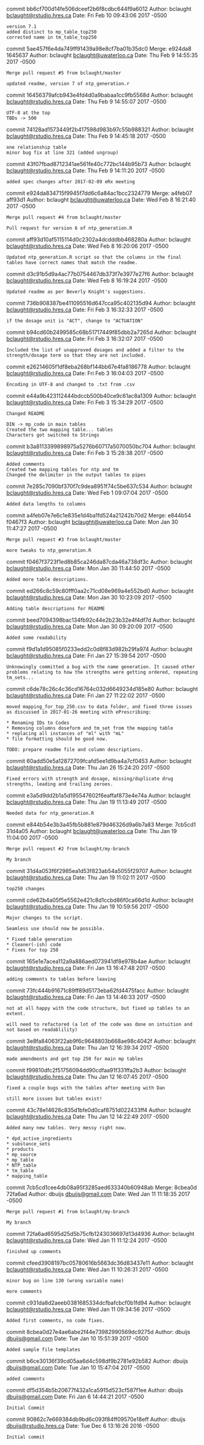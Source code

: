commit bb6cf700d14fe506dceef2b6f8cdbc644f9a6012
Author: bclaught <bclaught@rstudio.hres.ca>
Date:   Fri Feb 10 09:43:06 2017 -0500

    version 7.1
    added distinct to mp_table_top250
    corrected name in tm_table_top250

commit 5ae457f6e4da749ff91439a98e8cf7ba01b35dc0
Merge: e924da8 1645637
Author: bclaught <bclaught@uwaterloo.ca>
Date:   Thu Feb 9 14:55:35 2017 -0500

    Merge pull request #5 from bclaught/master
    
    updated readme, version 7 of ntp_generation.r

commit 16456379afcb943e4fd4d0a9babaa1cc9fb5568d
Author: bclaught <bclaught@rstudio.hres.ca>
Date:   Thu Feb 9 14:55:07 2017 -0500

    UTF-8 at the top
    TBDs -> 500

commit 74128ad1573449f2b417598d983b97c55b988321
Author: bclaught <bclaught@rstudio.hres.ca>
Date:   Thu Feb 9 14:45:18 2017 -0500

    one relationship table
    minor bug fix at line 321 (added ungroup)

commit 43f07fbad8712341ae561fe40c772bc144b95b73
Author: bclaught <bclaught@rstudio.hres.ca>
Date:   Thu Feb 9 14:11:20 2017 -0500

    added spec changes after 2017-02-09 eRx meeting

commit e924da834715f9945f7dd6c6a84ac1bcc2324779
Merge: a4feb07 aff93d1
Author: bclaught <bclaught@uwaterloo.ca>
Date:   Wed Feb 8 16:21:40 2017 -0500

    Merge pull request #4 from bclaught/master
    
    Pull request for version 6 of ntp_generation.R

commit aff93d10af5115114d0c2302a4dcdddbb468280a
Author: bclaught <bclaught@rstudio.hres.ca>
Date:   Wed Feb 8 16:20:06 2017 -0500

    Updated ntp_generation.R script so that the columns in the final tables have correct names that match the readme.

commit d3c91b5d9a4ac77b0754467db373f7e3977e27f6
Author: bclaught <bclaught@rstudio.hres.ca>
Date:   Wed Feb 8 16:19:24 2017 -0500

    Updated readme as per Beverly Knight's suggestions.

commit 736b908387be411095516d647cca95c402135d94
Author: bclaught <bclaught@rstudio.hres.ca>
Date:   Fri Feb 3 16:32:33 2017 -0500

    if the dosage unit is "ACT", change to "ACTUATION"

commit b94cd60b2499585c68b51717449f85dbb2a7265d
Author: bclaught <bclaught@rstudio.hres.ca>
Date:   Fri Feb 3 16:32:07 2017 -0500

    Included the list of unapproved dosages and added a filter to the strength/dosage term so that they are not included.

commit e26214605f1df8eba268bf144bb67e4fa8186778
Author: bclaught <bclaught@rstudio.hres.ca>
Date:   Fri Feb 3 16:04:03 2017 -0500

    Encoding in UTF-8 and changed to .txt from .csv

commit e44a9b423112444bdccb500b40ce9c61ac8a1309
Author: bclaught <bclaught@rstudio.hres.ca>
Date:   Fri Feb 3 15:34:29 2017 -0500

    Changed README
    
    DIN -> mp_code in main tables
    Created the two mapping table... tables
    Characters got switched to Strings

commit b3a8113399898975a5276b60717a5070050bc704
Author: bclaught <bclaught@rstudio.hres.ca>
Date:   Fri Feb 3 15:28:38 2017 -0500

    Added comments
    Created two mapping tables for ntp and tm
    Changed the delimiter in the output tables to pipes

commit 7e285c7090bf370f7c9dea8951f74c5be637c534
Author: bclaught <bclaught@rstudio.hres.ca>
Date:   Wed Feb 1 09:07:04 2017 -0500

    Added data lengths to columns

commit a4feb07e7e6c1e835e1d4ba1fd524a21242b70d2
Merge: e844b54 f0467f3
Author: bclaught <bclaught@uwaterloo.ca>
Date:   Mon Jan 30 11:47:27 2017 -0500

    Merge pull request #3 from bclaught/master
    
    more tweaks to ntp_generation.R

commit f0467f3723f1ed8b85ca246da87cda46a738df3c
Author: bclaught <bclaught@rstudio.hres.ca>
Date:   Mon Jan 30 11:44:50 2017 -0500

    Added more table descriptions.

commit ed266c8c59c80fff0aa2c71cd08e969a4e552bd0
Author: bclaught <bclaught@rstudio.hres.ca>
Date:   Mon Jan 30 10:23:09 2017 -0500

    Adding table descriptions for README

commit beed7094398bac134fb92c44e2b23b32e4f4df7d
Author: bclaught <bclaught@rstudio.hres.ca>
Date:   Mon Jan 30 09:20:09 2017 -0500

    Added some readability

commit f9d1a1d95085f0233edd2c0d8f83d982b29fa974
Author: bclaught <bclaught@rstudio.hres.ca>
Date:   Fri Jan 27 15:39:54 2017 -0500

    Unknowingly committed a bug with the name generation. It caused other problems relating to how the strengths were getting ordered, repeating tm_sets...

commit c6de78c26c4c36cd16764c032d6649234d185e80
Author: bclaught <bclaught@rstudio.hres.ca>
Date:   Fri Jan 27 11:22:02 2017 -0500

    moved mapping_for_top_250.csv to data folder, and fixed three issues as discussed in 2017-01-26 meeting with ePrescribing:
    
    * Renaming IDs to Codes
    * Removing columns doseform and tm_set from the mapping table
    * replacing all instances of "ml" with "mL"
    * file formatting should be good now.
    
    TODO: prepare readme file and column descriptions.

commit 60add50e5a12872709fcafd5ee1d9ba4a7cf0453
Author: bclaught <bclaught@rstudio.hres.ca>
Date:   Thu Jan 26 15:24:20 2017 -0500

    Fixed errors with strength and dosage, missing/duplicate drug strengths, leading and trailing zeroes.

commit e3a5d9dd2b1a5d195547602f6eaffaf873e4e74a
Author: bclaught <bclaught@rstudio.hres.ca>
Date:   Thu Jan 19 11:13:49 2017 -0500

    Needed data for ntp_generation.R

commit e844b54e3b3a45fb5b881e879d46326d9a6b7a83
Merge: 7cb5cd1 31d4a05
Author: bclaught <bclaught@uwaterloo.ca>
Date:   Thu Jan 19 11:04:00 2017 -0500

    Merge pull request #2 from bclaught/my-branch
    
    My branch

commit 31d4a053f6f2985ea1d53f823ab54a5055f29707
Author: bclaught <bclaught@rstudio.hres.ca>
Date:   Thu Jan 19 11:02:11 2017 -0500

    top250 changes

commit cde62b4a05f5e5562e421c8d1ccbd86f0ca66d1d
Author: bclaught <bclaught@rstudio.hres.ca>
Date:   Thu Jan 19 10:59:56 2017 -0500

    Major changes to the script.
    
    Seamless use should now be possible.
    
    * Fixed table generation
    * Cleaner(-ish) code
    * Fixes for top 250

commit 165e1e7acea112a9a886aed073941df8e978b4ae
Author: bclaught <bclaught@rstudio.hres.ca>
Date:   Fri Jan 13 16:47:48 2017 -0500

    adding comments to tables before leaving

commit 73fc444b91671c89ff89d5173eba62fd4475facc
Author: bclaught <bclaught@rstudio.hres.ca>
Date:   Fri Jan 13 14:46:33 2017 -0500

    not at all happy with the code structure, but fixed up tables to an extent.
    
    will need to refactored (a lot of the code was done on intuition and not based on readablility)

commit 3e8fa84063f22ab9f6c9648803b668ae98c4042f
Author: bclaught <bclaught@rstudio.hres.ca>
Date:   Thu Jan 12 16:39:34 2017 -0500

    made amendments and got top 250 for main mp tables

commit f99810dfc2f51756094dd90cdfaa91f331ffa2b3
Author: bclaught <bclaught@rstudio.hres.ca>
Date:   Thu Jan 12 16:07:45 2017 -0500

    fixed a couple bugs with the tables after meeting with Dan
    
    still more issues but tables exist!

commit 43c78e14628c835d1bfe0d0caf8751d022433ff4
Author: bclaught <bclaught@rstudio.hres.ca>
Date:   Thu Jan 12 14:22:49 2017 -0500

    Added many new tables. Very messy right now.
    
    * dpd_active_ingredients
    * substance_sets
    * products
    * mp_source
    * mp_table
    * NTP_table
    * tm_table
    * mapping_table

commit 7cb5cd1cee4db08a95f3285aed633340b60948ab
Merge: 8cbea0d 72fa6ad
Author: dbuijs <dbuijs@gmail.com>
Date:   Wed Jan 11 11:18:35 2017 -0500

    Merge pull request #1 from bclaught/my-branch
    
    My branch

commit 72fa6ad6595d25d5b75cfb1243036697d13d4936
Author: bclaught <bclaught@rstudio.hres.ca>
Date:   Wed Jan 11 11:12:24 2017 -0500

    finished up comments

commit cfeed3908197bc05780616b5663dc36d83437e11
Author: bclaught <bclaught@rstudio.hres.ca>
Date:   Wed Jan 11 10:26:31 2017 -0500

    minor bug on line 130 (wrong variable name)
    
    more comments

commit c931da8d2aeeb0381685334dcfbafcbcf0b1fd94
Author: bclaught <bclaught@rstudio.hres.ca>
Date:   Wed Jan 11 09:34:56 2017 -0500

    Added first comments, no code fixes.

commit 8cbea0d27e4ae6abe2f44e73982990569dc9275d
Author: dbuijs <dbuijs@gmail.com>
Date:   Tue Jan 10 15:51:39 2017 -0500

    Added sample file templates

commit b6ce30136f39cd05aa6d4c598df9b2781e92b582
Author: dbuijs <dbuijs@gmail.com>
Date:   Tue Jan 10 15:47:04 2017 -0500

    added comments

commit df5d354b5b20677f432a1ca5915d523cf587f1ee
Author: dbuijs <dbuijs@gmail.com>
Date:   Fri Jan 6 14:44:21 2017 -0500

    Initial Commit

commit 90862c7e669384db9bd6c093f84ff09570e18eff
Author: dbuijs <dbuijs@rstudio.hres.ca>
Date:   Tue Dec 6 13:16:26 2016 -0500

    Initial commit
